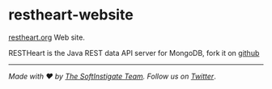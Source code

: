 restheart-website
=================

[restheart.org](http://restheart.org) Web site.

RESTHeart is the Java REST data API server for MongoDB, fork it on [github](https://github.com/SoftInstigate/restheart)

<hr></hr>

_Made with :heart: by [The SoftInstigate Team](http://www.softinstigate.com/). Follow us on [Twitter](https://twitter.com/softinstigate)_.

